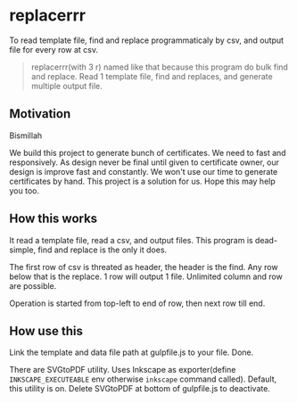 # replacerrr

To read template file, find and replace programmaticaly by csv, and output file for every row at csv.

> replacerrr(with 3 r) named like that because this program do bulk find and replace.
  Read 1 template file, find and replaces, and generate multiple output file.

## Motivation

Bismillah

We build this project to generate bunch of certificates. We need to fast and responsively.
As design never be final until given to certificate owner, our design is improve
fast and constantly. We won't use our time to generate certificates by hand.
This project is a solution for us. Hope this may help you too.

## How this works

It read a template file, read a csv, and output files.
This program is dead-simple, find and replace is the only it does.

The first row of csv is threated as header, the header is the find.
Any row below that is the replace. 1 row will output 1 file.
Unlimited column and row are possible.

Operation is started from top-left to end of row, then next row till end.

## How use this

Link the template and data file path at gulpfile.js to your file. Done.

There are SVGtoPDF utility. Uses Inkscape as exporter(define `INKSCAPE_EXECUTEABLE` env otherwise `inkscape` command called).
Default, this utility is on. Delete SVGtoPDF at bottom of gulpfile.js to deactivate.
